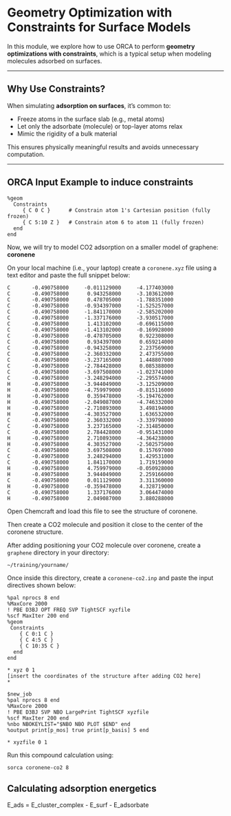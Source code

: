 # Geometry Optimization with Constraints for Surface Models

In this module, we explore how to use ORCA to perform **geometry optimizations with constraints**, which is a typical setup when modeling molecules adsorbed on surfaces.

---

## Why Use Constraints?

When simulating **adsorption on surfaces**, it’s common to:

- Freeze atoms in the surface slab (e.g., metal atoms)
- Let only the adsorbate (molecule) or top-layer atoms relax
- Mimic the rigidity of a bulk material

This ensures physically meaningful results and avoids unnecessary computation.

---

## ORCA Input Example to induce constraints

```
%geom
  Constraints
     { C 0 C }      # Constrain atom 1's Cartesian position (fully frozen)
     { C 5:10 Z }   # Constrain atom 6 to atom 11 (fully frozen)
  end
end
```

Now, we will try to model CO2 adsorption on a smaller model of graphene: **coronene**

On your local machine (i.e., your laptop) create a `coronene.xyz` file using a text editor and paste the full snippet below:

```
C       -0.490758000     -0.011129000     -4.177403000
C       -0.490758000      0.943258000     -3.103612000
C       -0.490758000      0.478705000     -1.788351000
C       -0.490758000     -0.934397000     -1.525257000
C       -0.490758000     -1.841170000     -2.585202000
C       -0.490758000     -1.337176000     -3.930517000
C       -0.490758000      1.413102000     -0.696115000
C       -0.490758000     -1.413102000     -0.169928000
C       -0.490758000     -0.478705000      0.922308000
C       -0.490758000      0.934397000      0.659214000
C       -0.490758000     -0.943258000      2.237569000
C       -0.490758000     -2.360332000      2.473755000
C       -0.490758000     -3.237165000      1.448807000
C       -0.490758000     -2.784428000      0.085388000
C       -0.490758000     -3.697508000     -1.023741000
C       -0.490758000     -3.248294000     -2.295574000
H       -0.490758000     -3.944049000     -3.125209000
H       -0.490758000     -4.759979000     -0.815116000
H       -0.490758000      0.359478000     -5.194762000
H       -0.490758000     -2.049087000     -4.746332000
H       -0.490758000     -2.710893000      3.498194000
H       -0.490758000     -4.303527000      1.636532000
C       -0.490758000      2.360332000     -3.339798000
C       -0.490758000      3.237165000     -2.314850000
C       -0.490758000      2.784428000     -0.951431000
H       -0.490758000      2.710893000     -4.364238000
H       -0.490758000      4.303527000     -2.502575000
C       -0.490758000      3.697508000      0.157697000
C       -0.490758000      3.248294000      1.429531000
C       -0.490758000      1.841170000      1.719159000
H       -0.490758000      4.759979000     -0.050928000
H       -0.490758000      3.944049000      2.259166000
C       -0.490758000      0.011129000      3.311360000
H       -0.490758000     -0.359478000      4.328719000
C       -0.490758000      1.337176000      3.064474000
H       -0.490758000      2.049087000      3.880288000
```

Open Chemcraft and load this file to see the structure of coronene.

Then create a CO2 molecule and position it close to the center of the coronene structure.

After adding positioning your CO2 molecule over coronene, create a `graphene` directory in your directory:

 `~/training/yourname/`

 Once inside this directory, create a `coronene-co2.inp` and paste the input directives shown below:

 ```
%pal nprocs 8 end
%MaxCore 2000
! PBE D3BJ OPT FREQ SVP TightSCF xyzfile
%scf MaxIter 200 end
%geom
  Constraints
     { C 0:1 C }
     { C 4:5 C }
     { C 10:35 C }
   end
end

* xyz 0 1
[insert the coordinates of the structure after adding CO2 here]
*

$new_job
%pal nprocs 8 end
%MaxCore 2000
! PBE D3BJ SVP NBO LargePrint TightSCF xyzfile
%scf MaxIter 200 end
%nbo NBOKEYLIST="$NBO NBO PLOT $END" end
%output print[p_mos] true print[p_basis] 5 end

* xyzfile 0 1

 ```

Run this compound calculation using:

`sorca coronene-co2 8`

## Calculating adsorption energetics

E_ads = E_cluster_complex - E_surf - E_adsorbate